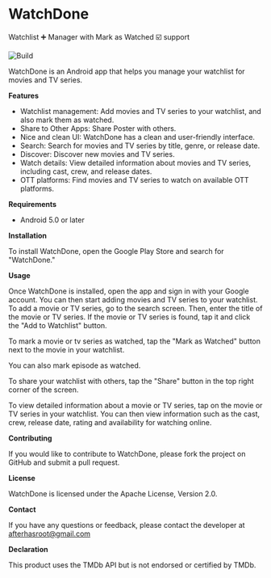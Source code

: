 # WatchDone
Watchlist ➕ Manager with Mark as Watched ☑️ support

![Build](https://github.com/thesandipv/watchdone/workflows/Android%20CI/badge.svg)

WatchDone is an Android app that helps you manage your watchlist for movies and TV series.

**Features**

* Watchlist management: Add movies and TV series to your watchlist, and also mark them as watched.
* Share to Other Apps: Share Poster with others.
* Nice and clean UI: WatchDone has a clean and user-friendly interface.
* Search: Search for movies and TV series by title, genre, or release date.
* Discover: Discover new movies and TV series.
* Watch details: View detailed information about movies and TV series, including cast, crew, and release dates.
* OTT platforms: Find movies and TV series to watch on available OTT platforms.

**Requirements**

* Android 5.0 or later

**Installation**

To install WatchDone, open the Google Play Store and search for "WatchDone." 

**Usage**

Once WatchDone is installed, open the app and sign in with your Google account. You can then start adding movies and TV series to your watchlist. To add a movie or TV series, go to the search screen. Then, enter the title of the movie or TV series. If the movie or TV series is found, tap it and click the "Add to Watchlist" button.

To mark a movie or tv series as watched, tap the "Mark as Watched" button next to the movie in your watchlist.

You can also mark episode as watched.

To share your watchlist with others, tap the "Share" button in the top right corner of the screen.

To view detailed information about a movie or TV series, tap on the movie or TV series in your watchlist. You can then view information such as the cast, crew, release date, rating and availability for watching online.

**Contributing**

If you would like to contribute to WatchDone, please fork the project on GitHub and submit a pull request.

**License**

WatchDone is licensed under the Apache License, Version 2.0.

**Contact**

If you have any questions or feedback, please contact the developer at afterhasroot@gmail.com

**Declaration**

This product uses the TMDb API but is not endorsed or certified by TMDb.

